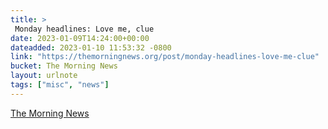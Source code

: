 ```yaml
---
title: > 
 Monday headlines: Love me, clue
date: 2023-01-09T14:24:00+00:00
dateadded: 2023-01-10 11:53:32 -0800
link: "https://themorningnews.org/post/monday-headlines-love-me-clue"
bucket: The Morning News
layout: urlnote
tags: ["misc", "news"]
--- 
```


 
  
    
    
    


 <!-- end excerpt --> 
<div class='bucket'><a class='internal-link' href='/buckets/the-morning-news'>The Morning News</a></div> 
